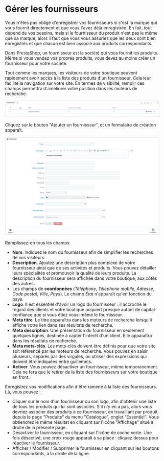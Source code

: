 # Gérer les fournisseurs

Vous n'êtes pas obligé d'enregistrer vos fournisseurs si c'est la marque qui vous fournit directement et que vous l'avez déjà enregistrée. En fait, tout dépend de vos besoins, mais si le fournisseur du produit n'est pas le même que sa marque, alors il faut que vous vous assuriez que les deux sont bien enregistrés et que chacun est bien associé aux produits correspondants.

Dans PrestaShop, un fournisseur est la société qui vous fournit les produits. Même si vous vendez vos propres produits, vous devez au moins créer un fournisseur pour votre société.

Tout comme les marques, les visiteurs de votre boutique peuvent rapidement avoir accès à la liste des produits d'un fournisseur. Cela leur facilite la navigation sur votre site. En termes de visibilité, remplir ces champs permettra d'améliorer votre position dans les moteurs de recherche.

![](../../../.gitbook/assets/64225389.png)

Cliquez sur le bouton "Ajouter un fournisseur", et un formulaire de création apparaît.

![](../../../.gitbook/assets/64225390.png)

Remplissez-en tous les champs:

* **Nom**. Indiquez le nom du fournisseur afin de simplifier les recherches de vos visiteurs.
* **Description**. Ajoutez une description plus complexe de votre fournisseur ainsi que de ses activités et produits. Vous pouvez détailler leurs spécialités et promouvoir la qualité de leurs produits. La description du fournisseur sera affichée dans votre boutique, aux côtés des autres.
* Les champs de **coordonnées** \(_Téléphone_, _Téléphone mobile_, _Adresse_, _Code postal_, _Ville_, _Pays_\). Le champ _État_ n'apparaît qu'en fonction du pays.
* **Logo**. Il est essentiel d'avoir un logo du fournisseur : il accroche le regard des clients et votre boutique acquiert presque autant de capital-confiance que si vous étiez vous-même le fournisseur.
* **Meta titre**. Le titre apparaîtra dans les moteurs de recherche lorsqu'il affiche votre lien dans ses résultats de recherche.
* **Meta description**. Une présentation du fournisseur en seulement quelques lignes, destinée à capter l'intérêt d'un client. Elle apparaîtra dans les résultats de recherche.
* **Meta mots-clés**. Les mots-clés doivent être définis pour que votre site soit référencé par les moteurs de recherche. Vous pouvez en saisir plusieurs, séparés par des virgules, ou utiliser des expressions qui doivent être indiquées entre guillemets.
* **Activer**. Vous pouvez désactiver un fournisseur, même temporairement. Cela ne fera que le retirer de la liste des fournisseurs sur votre boutique en front.

Enregistrez vos modifications afin d'être ramené à la liste des fournisseurs. Là, vous pouvez :

* Cliquer sur le nom d'un fournisseur ou son logo, afin d'obtenir une liste de tous les produits qui lui sont associés. S'il n'y en a pas, alors vous devriez associer des produits à ce fournisseur, en travaillant par produit, depuis la page "Produits" du menu "Catalogue", onglet "Essentiel". Vous obtiendrez le même résultat en cliquant sur l'icône "Affichage" situé à droite de la présente page.
* Désactiver le fournisseur, en cliquant sur l'icône de coche verte. Une fois désactivé, une croix rouge apparaît à sa place : cliquez dessus pour réactiver le fournisseur.
* Afficher / Modifier / Supprimer le fournisseur en cliquant sur les boutons correspondants, à la droite de la ligne.

